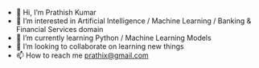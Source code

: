 - 👋 Hi, I’m Prathish Kumar
- 👀 I’m interested in Artificial Intelligence / Machine Learning / Banking & Financial Services domain
- 🌱 I’m currently learning Python / Machine Learning Models
- 💞️ I’m looking to collaborate on learning new things
- 📫 How to reach me prathix@gmail.com

<!---
prathix123/prathix123 is a ✨ special ✨ repository because its `README.md` (this file) appears on your GitHub profile.
You can click the Preview link to take a look at your changes.
--->
